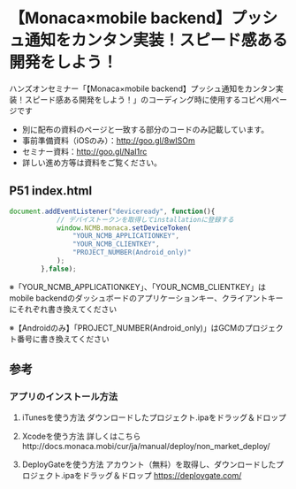 # 【Monaca×mobile backend】プッシュ通知をカンタン実装！スピード感ある開発をしよう！

ハンズオンセミナー「【Monaca×mobile backend】プッシュ通知をカンタン実装！スピード感ある開発をしよう！」のコーディング時に使用するコピペ用ページです

* 別に配布の資料のページと一致する部分のコードのみ記載しています。
 * 事前準備資料（iOSのみ）：http://goo.gl/8wISOm
 * セミナー資料：http://goo.gl/NaI1rc
* 詳しい進め方等は資料をご覧ください。

## P51 index.html

```js
document.addEventListener("deviceready", function(){
            // デバイストークンを取得してinstallationに登録する
            window.NCMB.monaca.setDeviceToken(
                "YOUR_NCMB_APPLICATIONKEY",
                "YOUR_NCMB_CLIENTKEY",
                "PROJECT_NUMBER(Android_only)"
            );
        },false);
```

※「YOUR_NCMB_APPLICATIONKEY」、「YOUR_NCMB_CLIENTKEY」はmobile backendのダッシュボードのアプリケーションキー、クライアントキーにそれぞれ書き換えてください

※【Androidのみ】「PROJECT_NUMBER(Android_only)」はGCMのプロジェクト番号に書き換えてください


## 参考

### アプリのインストール方法

1. iTunesを使う方法
ダウンロードしたプロジェクト.ipaをドラッグ＆ドロップ

1. Xcodeを使う方法
詳しくはこちらhttp://docs.monaca.mobi/cur/ja/manual/deploy/non_market_deploy/

1. DeployGateを使う方法
アカウント（無料）を取得し、ダウンロードしたプロジェクト.ipaをドラッグ＆ドロップ
https://deploygate.com/
